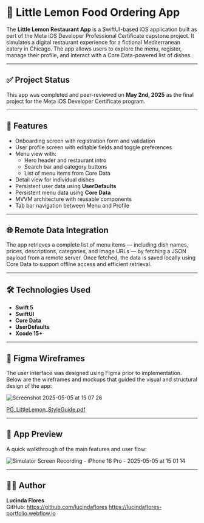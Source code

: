 # 🍋 Little Lemon Food Ordering App


The **Little Lemon Restaurant App** is a SwiftUI-based iOS application built as part of the Meta iOS Developer Professional Certificate capstone project. 
It simulates a digital restaurant experience for a fictional Mediterranean eatery in Chicago. The app allows users to explore the menu, register, manage their profile, and interact with a Core Data-powered list of dishes.

---

## ✅ Project Status

This app was completed and peer-reviewed on **May 2nd, 2025** as the final project for the Meta iOS Developer Certificate program. 

---

## 📱 Features

- Onboarding screen with registration form and validation
- User profile screen with editable fields and toggle preferences
- Menu view with:
  - Hero header and restaurant intro
  - Search bar and category buttons
  - List of menu items from Core Data
- Detail view for individual dishes
- Persistent user data using **UserDefaults**
- Persistent menu data using **Core Data**
- MVVM architecture with reusable components
- Tab bar navigation between Menu and Profile

---

## 🌐 Remote Data Integration

The app retrieves a complete list of menu items — including dish names, prices, descriptions, categories, and image URLs — by fetching a JSON payload from a remote server. 
Once fetched, the data is saved locally using Core Data to support offline access and efficient retrieval.

---

## 🛠 Technologies Used
- **Swift 5**
- **SwiftUI**
- **Core Data**
- **UserDefaults**
- **Xcode 15+**

---

## 🧩 Figma Wireframes

The user interface was designed using Figma prior to implementation. Below are the wireframes and mockups that guided the visual and structural design of the app:

![Screenshot 2025-05-05 at 15 07 26](https://github.com/user-attachments/assets/79ba2047-9fb1-4d77-a4b0-875539bf1a86)

[PG_LittleLemon_StyleGuide.pdf](https://github.com/user-attachments/files/20037344/PG_LittleLemon_StyleGuide.pdf)

---

## 📲 App Preview

A quick walkthrough of the main features and user flow:

![Simulator Screen Recording - iPhone 16 Pro - 2025-05-05 at 15 01 14](https://github.com/user-attachments/assets/523f3f6f-4247-4cc3-943a-680a8f48c15b) 

---

## 👩‍💻 Author

**Lucinda Flores**  
GitHub: https://github.com/lucindaflores
https://lucindaflores-portfolio.webflow.io
